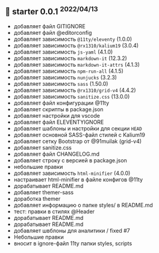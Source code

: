## 📁 starter 0.0.1 <sup>2022/04/13</sup>
- добавляет файл GITIGNORE
- добавляет файл @editorconfig
- добавляет зависимость `@11ty/eleventy` (1.0.0)
- добавляет зависимость `@rx1310/kalium19` (3.0.4)
- добавляет зависимость `js-yaml` (4.1.0)
- добавляет зависимость `markdown-it` (12.3.2)
- добавляет зависимость `markdown-it-attrs` (4.1.3)
- добавляет зависимость `npm-run-all` (4.1.5)
- добавляет зависимость `nunjucks` (3.2.3)
- добавляет зависимость `sass` (1.50.0)
- добавляет зависимость `@rx1310/grid-v4` (4.4.2)
- добавляет зависимость `sanitize.css` (13.0.0)
- добавляет файл конфигурации @11ty
- добавляет скрипты в package.json
- добавляет настройки для vscode
- добавляет файл ELEVENTYIGNORE
- добавляет шаблоны и настройки для секции `HEAD`
- добавляет основной SASS-файл стилей с Kalium19
- добавляет сетку Bootstrap от @91muilak (grid-v4)
- добавляет sanitize.css
- добавляет файл CHANGELOG.md
- добавляет строку с версией в package.json
- небольшие правки
- добавляет зависимость `html-minifier` (4.0.0)
- настраивает html-minifier в файле конфигов @11ty
- дорабатывает README.md
- добавляет themer-sass
- доработка themer
- добавляет информацию о папке styles/ в README.md
- тест: правки в стилях @Header
- дорабатывает README.md
- дорабатывает README.md
- добавляет швблоны для аналитики / fixed #7
- Небольшие правки
- вносит в ignore-файл 11ty папки styles, scripts
